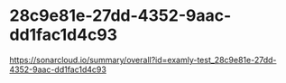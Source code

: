 # 28c9e81e-27dd-4352-9aac-dd1fac1d4c93
https://sonarcloud.io/summary/overall?id=examly-test_28c9e81e-27dd-4352-9aac-dd1fac1d4c93
